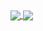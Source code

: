 <a href="https://github.com/robert1a7x/">
  <img align="center" src="https://github-readme-stats.vercel.app/api?username=robert1a7x&show_icons=true&theme=dark" />
</a>
<a href="https://github.com/robert1a7x/">
  <img align="center" src="https://github-readme-stats.vercel.app/api/top-langs/?username=robert1a7x&layout=compact&theme=dark" />
</a>

